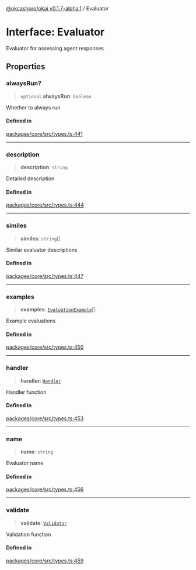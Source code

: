 [@okcashpro/okai v0.1.7-alpha.1](../index.md) / Evaluator

# Interface: Evaluator

Evaluator for assessing agent responses

## Properties

### alwaysRun?

> `optional` **alwaysRun**: `boolean`

Whether to always run

#### Defined in

[packages/core/src/types.ts:441](https://github.com/okcashpro/okai/blob/main/packages/core/src/types.ts#L441)

***

### description

> **description**: `string`

Detailed description

#### Defined in

[packages/core/src/types.ts:444](https://github.com/okcashpro/okai/blob/main/packages/core/src/types.ts#L444)

***

### similes

> **similes**: `string`[]

Similar evaluator descriptions

#### Defined in

[packages/core/src/types.ts:447](https://github.com/okcashpro/okai/blob/main/packages/core/src/types.ts#L447)

***

### examples

> **examples**: [`EvaluationExample`](EvaluationExample.md)[]

Example evaluations

#### Defined in

[packages/core/src/types.ts:450](https://github.com/okcashpro/okai/blob/main/packages/core/src/types.ts#L450)

***

### handler

> **handler**: [`Handler`](../type-aliases/Handler.md)

Handler function

#### Defined in

[packages/core/src/types.ts:453](https://github.com/okcashpro/okai/blob/main/packages/core/src/types.ts#L453)

***

### name

> **name**: `string`

Evaluator name

#### Defined in

[packages/core/src/types.ts:456](https://github.com/okcashpro/okai/blob/main/packages/core/src/types.ts#L456)

***

### validate

> **validate**: [`Validator`](../type-aliases/Validator.md)

Validation function

#### Defined in

[packages/core/src/types.ts:459](https://github.com/okcashpro/okai/blob/main/packages/core/src/types.ts#L459)

